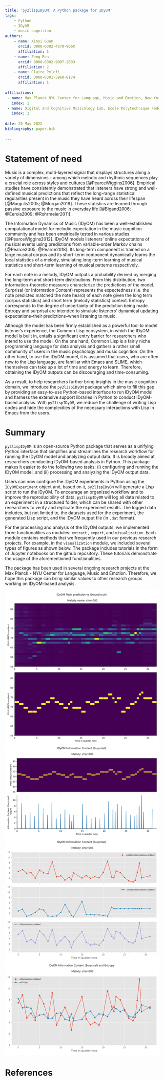 ```yaml
---
title: 'py2lispIDyOM: A Python package for IDyOM'
tags:
    - Python
    - IDyOM
    - music cognition
authors:
    - name: Xinyi Guan
      orcid: 0000-0002-4570-906X
      affiliation: 1
    - name: Zeng Ren
      orcid: 0000-0002-9097-2633
      affiliation: 2
    - name: Claire Pelofi
      orcid: 0000-0001-5960-8174
      affiliation: 1
    
affiliations:
 - name: Max Planck NYU Center for Language, Music and Emotion, New York, NY 10003 USA
   index: 1
 - name: Digital and Cognitive Musicology Lab, École Polytechnique Fédérale de Lausanne, Lausanne, VD 1015 Switzerland
   index: 2
   
date: 20 May 2022
bibliography: paper.bib

---
```


# Statement of need

Music is a complex, multi-layered signal that displays structures along a variety of dimensions - among which melodic
and rhythmic sequences play a crucial role across styles and cultures [@PearceWiggins2006]. Empirical studies have
consistently demonstrated that listeners have strong and well-defined musical predictions that reflect the long-range
statistical regularities present in the music they have heard across their lifespan [@Margulis2005; @Morgan2019]. These
statistics are learned through passive exposure to the music in everyday life [@Bigand2006; @Eerola2009; @Rohrmeier2011]
.

The Information Dynamics of Music (IDyOM) has been a well-established computational model for melodic expectation in the
music cognition community and has been empirically tested in various studies [@PearceWiggins2012]. IDyOM models
listeners’ online expectations of musical events using predictions from variable-order Markov
chains [@Pearce2005; @Pearce2018]. Its long-term component is trained on a large musical corpus and its short-term
component dynamically learns the local statistics of a melody, simulating long-term learning of musical statistics and
short-term learning of musical patterns respectively.

For each note in a melody, IDyOM outputs a probability derived by merging the long-term and short-term distributions.
From this distribution, two information-theoretic measures characterize the predictions of the model. Surprisal (or
Information Content) represents the expectedness (i.e. the note predicted matched the note heard) of each note given the
long term (corpus statistics) and short term (melody statistics) context. Entropy corresponds to the degree of
uncertainty of the prediction being made. Entropy and surprisal are intended to simulate listeners' dynamical updating
expectations–their predictions–when listening to music.

Although the model has been firmly established as a powerful tool to model listener’s experience, the Common Lisp
ecosystem, in which the IDyOM model is built in, entails a significant entry barrier for researchers who intend to use
the model. On the one hand, Common Lisp is a fairly niche programming language for data analysis and gathers a rather
small community of users in the music psychology and music cognition. On the other hand, to use the IDyOM model, it is
assumed that users, who are often new to the Lisp language, are familiar with Emacs and SLIME, which themselves can take
up a lot of time and energy to learn. Therefore, obtaining the IDyOM outputs can be discouraging and time-consuming.

As a result, to help researchers further bring insights in the music cognition domain, we introduce the `py2lispIDyOM`
package which aims to fill this gap by providing an easy-to-use Python-based interface to run IDyOM model and harness
the extensive support libraries in Python to conduct IDyOM-based analysis. With `py2lispIDyOM`, we reduce the challenge
of writing Lisp codes and hide the complexities of the necessary interactions with Lisp in Emacs from the users.

# Summary

`py2lispIDyOM` is an open-source Python package that serves as a unifying Python interface that simplifies and
streamlines the research workflow for running the IDyOM model and analyzing output data. It is broadly aimed at
researchers conducting IDyOM-based analysis in Python. This package makes it easier to do the following two tasks: (i) configuring
and running the IDyOM model, and (ii) processing and analyzing the IDyOM output data.

Users can now configure the IDyOM experiments in Python using the `IDyOMExperiment` object and, based on
it, `py2lispIDyOM` will generate a Lisp script to run the IDyOM. To encourage an organized workflow and to improve the
reproducibility of data, `py2lispIDyOM` will log all data related to an experiment in a structured folder, which can be
shared with other researchers to verify and replicate the experiment results. The logged data includes, but not limited
to, the datasets used for the experiment, the generated Lisp script, and the IDyOM output file (in `.dat` format).

For the processing and analysis of the IDyOM outputs, we implemented three functionalities as modules: `extract`
, `export`, and `visualization`. Each module contains methods that we frequently used in our previous research projects.
For example, in the `visualization` module, we included several types of figures as shown below. The package includes
tutorials in the form of Jupyter notebooks on the github repository. These tutorials demonstrate the usage of the
aforementioned functionalities.

The package has been used in several ongoing research projects at the Max Planck - NYU Center for Language, Music and
Emotion. Therefore, we hope this package can bring similar values to other research groups working on IDyOM-based
analysis.

![Pitch prediction distribution compared with the ground truth piano roll plots for melody "chor-003"](pitch-pred-chor-003.png)
![Ground truth piano roll plot aligned with IDyOM surprisal output plot for melody "chor-003"](groundtruth-surprisal-chor-003.png)
![IDyOM surprisal outputs of each target viewpoints and overall surprisal outputs for melody "chor-003"](all-surprisals-chor-003.png)
![IDyOM surprisal and entropy outputs for melody "chor-003"](surprisal-entropy-chor-003.png)

# References
